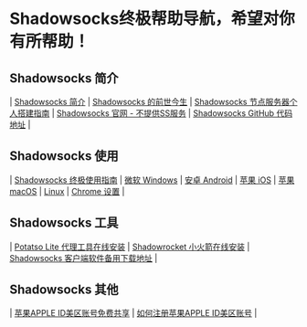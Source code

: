 # Shadowsocks终极帮助导航，希望对你有所帮助！

## Shadowsocks 简介 ##

| [Shadowsocks 简介](https://shadowsocks-help.github.io/Shadowsocks/whats-shadowsocks.html) | [Shadowsocks 的前世今生](https://shadowsocks-help.github.io/Shadowsocks/Shadowsocks-wiki.html) | [Shadowsocks 节点服务器个人搭建指南](https://shadowsocks-help.github.io/Shadowsocks/Shadowsocks-server.html) | [Shadowsocks 官网 - 不提供SS服务](https://shadowsocks.org/) | [Shadowsocks GitHub 代码地址](https://github.com/shadowsocks) | 

## Shadowsocks 使用 ##

| [Shadowsocks 终极使用指南](https://shadowsocks-help.github.io/Shadowsocks/) | [微软 Windows](https://shadowsocks-help.github.io/Shadowsocks/windows.html) | [ 安卓 Android](https://shadowsocks-help.github.io/Shadowsocks/Android.html) | [苹果 iOS](https://shadowsocks-help.github.io/Shadowsocks/ios.html) | [ 苹果 macOS](https://shadowsocks-help.github.io/Shadowsocks/mac.html) | [Linux](https://shadowsocks-help.github.io/Shadowsocks/linux.html) | [Chrome 设置](https://shadowsocks-help.github.io/Shadowsocks/Chrome.html) | 

## Shadowsocks 工具 ##

| [Potatso Lite 代理工具在线安装](https://shadowsocks-help.github.io/Potatso-Lite) | [Shadowrocket 小火箭在线安装](https://shadowsocks-help.github.io/ios) | [Shadowsocks 客户端软件备用下载地址](https://shadowsocks-help.github.io/Shadowsocks/download.html) | 

## Shadowsocks 其他 ##

| [苹果APPLE ID美区账号免费共享](https://shadowsocks-help.github.io/Shadowsocks/appleid.html) | [如何注册苹果APPLE ID美区账号](https://shadowsocks-help.github.io/Shadowsocks/apple-id.html) | 
